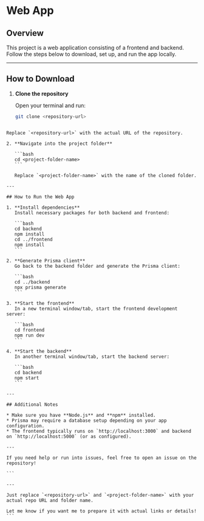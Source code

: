 # Web App

## Overview
This project is a web application consisting of a frontend and backend. Follow the steps below to download, set up, and run the app locally.

---

## How to Download

1. **Clone the repository**

   Open your terminal and run:  
   ```bash
   git clone <repository-url>
````

Replace `<repository-url>` with the actual URL of the repository.

2. **Navigate into the project folder**

   ```bash
   cd <project-folder-name>
   ```

   Replace `<project-folder-name>` with the name of the cloned folder.

---

## How to Run the Web App

1. **Install dependencies**
   Install necessary packages for both backend and frontend:

   ```bash
   cd backend
   npm install
   cd ../frontend
   npm install
   ```

2. **Generate Prisma client**
   Go back to the backend folder and generate the Prisma client:

   ```bash
   cd ../backend
   npx prisma generate
   ```

3. **Start the frontend**
   In a new terminal window/tab, start the frontend development server:

   ```bash
   cd frontend
   npm run dev
   ```

4. **Start the backend**
   In another terminal window/tab, start the backend server:

   ```bash
   cd backend
   npm start
   ```

---

## Additional Notes

* Make sure you have **Node.js** and **npm** installed.
* Prisma may require a database setup depending on your app configuration.
* The frontend typically runs on `http://localhost:3000` and backend on `http://localhost:5000` (or as configured).

---

If you need help or run into issues, feel free to open an issue on the repository!

```

---

Just replace `<repository-url>` and `<project-folder-name>` with your actual repo URL and folder name.

Let me know if you want me to prepare it with actual links or details!
```

